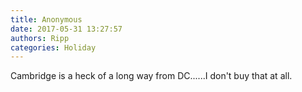 ```yaml
---
title: Anonymous
date: 2017-05-31 13:27:57
authors: Ripp
categories: Holiday
---
```


 Cambridge is a heck of a long way from DC......I don't buy that at all.